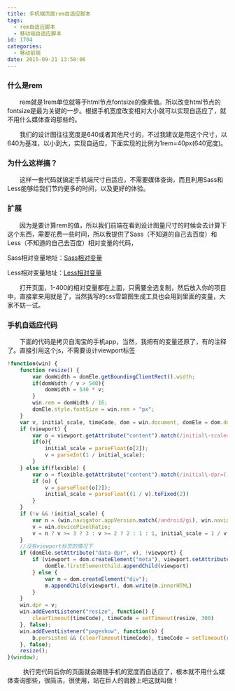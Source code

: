 ```yaml
---
title: 手机端页面rem自适应脚本
tags:
  - rem自适应脚本
  - 移动端自适应脚本
id: 1704
categories:
  - 移动前端
date: 2015-09-21 13:50:06
---
```


### 什么是rem

&emsp;&emsp;rem就是1rem单位就等于html节点fontsize的像素值。所以改变html节点的fontsize是最为关键的一步。根据手机宽度改变相对大小就可以实现自适应了，就不用什么媒体查询那些的。

&emsp;&emsp;我们的设计图往往宽度是640或者其他尺寸的，不过我建议是用这个尺寸，以640为基准，以小到大，实现自适应，下面实现的比例为1rem=40px(640宽度)。

### 为什么这样搞？

&emsp;&emsp;这样一套代码就搞定手机端尺寸自适应，不需要媒体查询，而且利用Sass和Less能够给我们节约更多的时间，以及更好的体验。

### 扩展

&emsp;&emsp;因为是要计算rem的值，所以我们前端在看到设计图量尺寸的时候会去计算下这个东西，需要花费一些时间，所以我提供了Sass（不知道的自己去百度）和Less（不知道的自己去百度）相对变量的代码，

Sass相对变量地址：[Sass相对变量](https://csssprite.herokuapp.com/sassVar)

Less相对变量地址：[Less相对变量](https://csssprite.herokuapp.com/lessVar)

&emsp;&emsp;打开页面，1-400的相对变量都在上面，只需要全选复制，然后放入你的项目中，直接拿来用就是了，当然我写的css雪碧图生成工具也会用到里面的变量，大家不妨一试。

### 手机自适应代码

&emsp;&emsp;下面的代码是拷贝自淘宝的手机app，当然，我把有的变量还原了，有的注释了。直接引用这个js，不需要设计viewport标签
```javascript
!function(win) {
    function resize() {
        var domWidth = domEle.getBoundingClientRect().width;
        if(domWidth / v > 540){
            domWidth = 540 * v;
        }
        win.rem = domWidth / 16;
        domEle.style.fontSize = win.rem + "px";
    }
    var v, initial_scale, timeCode, dom = win.document, domEle = dom.documentElement, viewport = dom.querySelector('meta[name="viewport"]'), flexible = dom.querySelector('meta[name="flexible"]');
    if (viewport) {
        var o = viewport.getAttribute("content").match(/initial\-scale=(["']?)([\d\.]+)\1?/);
        if(o){
            initial_scale = parseFloat(o[2]);
            v = parseInt(1 / initial_scale);
        }
    } else if(flexible) {
        var o = flexible.getAttribute("content").match(/initial\-dpr=(["']?)([\d\.]+)\1?/);
        if (o) {
            v = parseFloat(o[2]);
            initial_scale = parseFloat((1 / v).toFixed(2))
        }
    }
    if (!v && !initial_scale) {
        var n = (win.navigator.appVersion.match(/android/gi), win.navigator.appVersion.match(/iphone/gi));
        v = win.devicePixelRatio;
        v = n ? v >= 3 ? 3 : v >= 2 ? 2 : 1 : 1, initial_scale = 1 / v
    }
    //没有viewport标签的情况下
    if (domEle.setAttribute("data-dpr", v), !viewport) {
        if (viewport = dom.createElement("meta"), viewport.setAttribute("name", "viewport"), viewport.setAttribute("content", "initial-scale=" + initial_scale + ", maximum-scale=" + initial_scale + ", minimum-scale=" + initial_scale + ", user-scalable=no"), domEle.firstElementChild) {
            domEle.firstElementChild.appendChild(viewport)
        } else {
            var m = dom.createElement("div");
            m.appendChild(viewport), dom.write(m.innerHTML)
        }
    }
    win.dpr = v;
    win.addEventListener("resize", function() {
        clearTimeout(timeCode), timeCode = setTimeout(resize, 300)
    }, false);
    win.addEventListener("pageshow", function(b) {
        b.persisted && (clearTimeout(timeCode), timeCode = setTimeout(resize, 300))
    }, false);
    resize();
}(window);
```
&nbsp;
&emsp;&emsp;执行完代码后你的页面就会跟随手机的宽度而自适应了，根本就不用什么媒体查询那些，很简洁，很使用，站在巨人的肩膀上吧这就叫做！